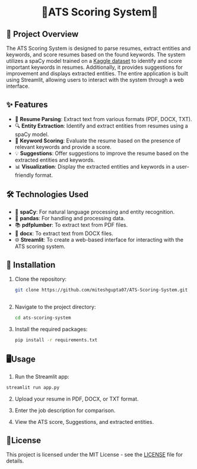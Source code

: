 <div align='center'>
  <h1>📑ATS Scoring System📑</h1>
  </div>

## 🌟 Project Overview
The ATS Scoring System is designed to parse resumes, extract entities and keywords, and score resumes based on the found keywords. The system utilizes a spaCy model trained on a [Kaggle dataset](https://www.kaggle.com/datasets/dataturks/resume-entities-for-ner) to identify and score important keywords in resumes. Additionally, it provides suggestions for improvement and displays extracted entities. The entire application is built using Streamlit, allowing users to interact with the system through a web interface.

## ✨ Features
- 📄 **Resume Parsing**: Extract text from various formats (PDF, DOCX, TXT).
- 🔍 **Entity Extraction**: Identify and extract entities from resumes using a spaCy model.
- 💯 **Keyword Scoring**: Evaluate the resume based on the presence of relevant keywords and provide a score.
- 💡 **Suggestions**: Offer suggestions to improve the resume based on the extracted entities and keywords.
- 📊 **Visualization**: Display the extracted entities and keywords in a user-friendly format.

## 🛠️ Technologies Used
- 🧠 **spaCy**: For natural language processing and entity recognition.
- 🐼 **pandas**: For handling and processing data.
- 📚 **pdfplumber**: To extract text from PDF files.
- 📝 **docx**: To extract text from DOCX files.
- 🌐 **Streamlit**: To create a web-based interface for interacting with the ATS scoring system.

## 🚀 Installation
1. Clone the repository:
   ```bash
   git clone https://github.com/miteshgupta07/ATS-Scoring-System.git
 
2. Navigate to the project directory:

    ```bash
   cd ats-scoring-system

3. Install the required packages:
   ```bash
   pip install -r requirements.txt

## 🖥️Usage
1. Run the Streamlit app:

  ```bash
  streamlit run app.py
```

2. Upload your resume in PDF, DOCX, or TXT format.

3. Enter the job description for comparison.

4. View the ATS score, Suggestions, and extracted entities.

## 📜License
This project is licensed under the MIT License - see the [LICENSE](https://github.com/miteshgupta07/ATS-Scoring-System/blob/main/LICENSE) file for details.
